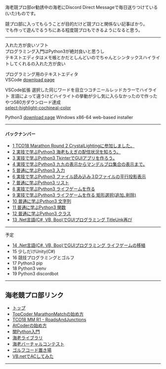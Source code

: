 海老競プロ部or勧誘中の海老にDiscord Direct Messageで毎日送りつけている(いた)ものです。

競プロ部に入ってもらうことが目的だけど競プロと関係ない記事ばかり。  
でも作って遊んでるうちにある程度競プロもできるようになると思う。  

---
入れた方が良いソフト  
プログラミング入門はPython3が絶対良いと思うし  
テキストエディタはメモ帳とかだとしんどいのでちゃんとシンタックスハイライトしてくれるの入れた方が良い  

プログラミング用のテキストエディタ  
VSCode [download page](https://code.visualstudio.com/download)

VSCode拡張 選択した同じワードを目立つコチニールレッドカラーでハイライト 言語によって違うけどハイライトの挙動が少し気に入らなかったので作ったやつ580方ダウンロード達成  
[select-highlight-cochineal-color](https://marketplace.visualstudio.com/items?itemName=ebicochineal.select-highlight-cochineal-color)  

Python3 [download page](https://www.python.org/downloads/release/python-365/) Windows x86-64 web-based installer

---
#### バックナンバー  
- [1 TCO18 Marathon Round 2 CrystalLightingに参加しました。](https://github.com/ebi-cp/docs/blob/master/ebi-programing-magazine/1/README.md)  
- [2 実技で学ぶPython3 海老もえぎの配信状況を知ろう。](https://github.com/ebi-cp/docs/blob/master/ebi-programing-magazine/2/README.md)  
- [3 実技で学ぶPython3 TkinterでGUIアプリを作ろう｡](https://github.com/ebi-cp/docs/blob/master/ebi-programing-magazine/3/README.md)  
- [4 実技で学ぶPython3 九九の表示からマンデルブロ集合の表示まで｡](https://github.com/ebi-cp/docs/blob/master/ebi-programing-magazine/4/README.md)  
- [5 普通に学ぶPython3 入力](https://github.com/ebi-cp/docs/blob/master/ebi-programing-magazine/5/README.md)  
- [6 実技で学ぶPython3 ファイル読み込み３Dファイルの平行投影表示](https://github.com/ebi-cp/docs/blob/master/ebi-programing-magazine/6/README.md)  
- [7 普通に学ぶPython3 リスト](https://github.com/ebi-cp/docs/blob/master/ebi-programing-magazine/7/README.md)  
- [8 実技で学ぶPython3 ライフゲームを作る](https://github.com/ebi-cp/docs/blob/master/ebi-programing-magazine/8/README.md)  
- [9 実技で学ぶPython3 ライフゲームを作る 矩形選択(追加､削除)](https://github.com/ebi-cp/docs/blob/master/ebi-programing-magazine/9/README.md)  
- [10 普通に学ぶPython3 文字列](https://github.com/ebi-cp/docs/blob/master/ebi-programing-magazine/10/README.md)  
- [11 普通に学ぶPython3 関数 ](https://github.com/ebi-cp/docs/blob/master/ebi-programing-magazine/11/README.md)  
- [12 普通に学ぶPython3 クラス](https://github.com/ebi-cp/docs/blob/master/ebi-programing-magazine/12/README.md)  
- [13 .Net言語(C#, VB, Boo)でGUIプログラミング TitleUnk再び](https://github.com/ebi-cp/docs/blob/master/ebi-programing-magazine/13/README.md)  



---

予定

- [14 .Net言語(C#, VB, Boo)でGUIプログラミング ライフゲームの移植](https://github.com/ebi-cp/docs/blob/master/ebi-programing-magazine/14/README.md)  
- 15 少しだけUnity(C#)  
- 16 競技プログラミングとゴルフ
- 17 Python3 pip
- 18 Python3 venv
- 19 Python3 discordbot

---
## 海老競プロ部リンク
- [トップ](https://github.com/ebi-cp/docs/blob/master/README.md)
- [TopCoder MarathonMatchの始め方](https://github.com/ebi-cp/docs/blob/master/start-topcoder-marathon-match.md)
- [TCO18 MM R1 - RoadsAndJunctions](https://github.com/ebi-cp/docs/blob/master/TopCoderMM/RoadsAndJunctions.md)
- [AtCoderの始め方](https://github.com/ebi-cp/docs/blob/master/start-atcoder.md)
- [闇Python入門](https://github.com/ebi-cp/docs/blob/master/dark-pythonista.md)
- [海老ライブラリ](https://github.com/ebi-cp/docs/tree/master/library)
- [海老バーチャルコンテスト](https://github.com/ebi-cp/docs/blob/master/ebi-virtual-contest.md)
- [ゴルフコード置き場](https://github.com/ebi-cp/golf)
- [VB.netでACしてみた](https://github.com/ebi-cp/vb/tree/master/ebicochineal)
---
